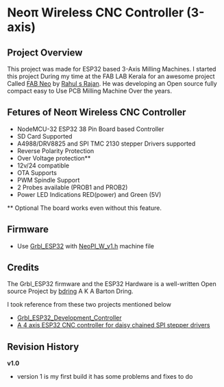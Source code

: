 # Neoπ Wireless CNC Controller (3-axis) 

## Project Overview
This project was made for ESP32 based 3-Axis Milling Machines. I started this project During my time at the FAB LAB Kerala for an awesome project Called [FAB Neo](https://fab.cba.mit.edu/classes/865.21/people/rahul/) by [Rahul s Rajan](https://github.com/rahulsarchive). He was developing an Open source fully compact easy to Use PCB Milling Machine Over the years.

## Fetures of Neoπ Wireless CNC Controller
- NodeMCU-32 ESP32 38 Pin  Board based Controller
- SD Card Supported
- A4988/DRV8825 and SPI TMC 2130 stepper Drivers supported
- Reverse Polarity Protection
- Over Voltage protection**
- 12v/24 compatible
- OTA Supports
- PWM Spindle Support
- 2 Probes available (PROB1 and PROB2)
- Power LED Indications RED(power) and Green (5V)

** Optional The board works even without this feature.

## Firmware

- Use [Grbl_ESP32](https://github.com/bdring/Grbl_Esp32) with [NeoPI_W_v1.h](https://github.com/bdring/Grbl_Esp32/blob/master/Grbl_Esp32/Machines/spi_daisy_4axis.h) machine file

## Credits
The Grbl_ESP32 firmware and the ESP32 Hardware is a well-written Open source Project by [bdring](https://github.com/bdring) A K A Barton Dring.

I took reference from these two projects mentioned below
- [Grbl_ESP32_Development_Controller](https://github.com/bdring/Grbl_ESP32_Development_Controller)
- [A 4 axis ESP32 CNC controller for daisy chained SPI stepper drivers](https://github.com/bdring/4_Axis_SPI_CNC#revision-history)
## Revision History
**v1.0**
- version 1 is my first build it has some problems and fixes to do 

